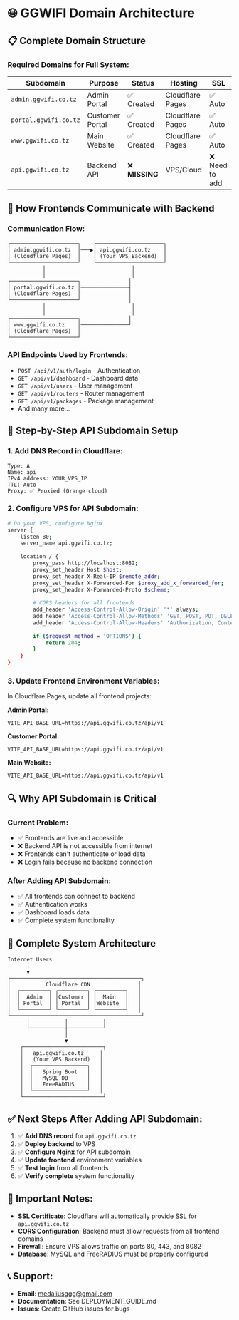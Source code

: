 # 🌐 GGWIFI Domain Architecture

## 📋 **Complete Domain Structure**

### **Required Domains for Full System:**

| Subdomain | Purpose | Status | Hosting | SSL |
|-----------|---------|--------|---------|-----|
| `admin.ggwifi.co.tz` | Admin Portal | ✅ Created | Cloudflare Pages | ✅ Auto |
| `portal.ggwifi.co.tz` | Customer Portal | ✅ Created | Cloudflare Pages | ✅ Auto |
| `www.ggwifi.co.tz` | Main Website | ✅ Created | Cloudflare Pages | ✅ Auto |
| `api.ggwifi.co.tz` | Backend API | ❌ **MISSING** | VPS/Cloud | ❌ Need to add |

## 🔧 **How Frontends Communicate with Backend**

### **Communication Flow:**
```
┌─────────────────────┐    ┌─────────────────────┐
│ admin.ggwifi.co.tz  │───▶│ api.ggwifi.co.tz    │
│ (Cloudflare Pages)  │    │ (Your VPS Backend)  │
└─────────────────────┘    └─────────────────────┘
           │                           │
           │                           │
┌─────────────────────┐               │
│ portal.ggwifi.co.tz │───────────────┤
│ (Cloudflare Pages)  │               │
└─────────────────────┘               │
           │                           │
           │                           │
┌─────────────────────┐               │
│ www.ggwifi.co.tz    │───────────────┘
│ (Cloudflare Pages)  │
└─────────────────────┘
```

### **API Endpoints Used by Frontends:**
- `POST /api/v1/auth/login` - Authentication
- `GET /api/v1/dashboard` - Dashboard data
- `GET /api/v1/users` - User management
- `GET /api/v1/routers` - Router management
- `GET /api/v1/packages` - Package management
- And many more...

## 🚀 **Step-by-Step API Subdomain Setup**

### **1. Add DNS Record in Cloudflare:**
```
Type: A
Name: api
IPv4 address: YOUR_VPS_IP
TTL: Auto
Proxy: ✅ Proxied (Orange cloud)
```

### **2. Configure VPS for API Subdomain:**
```bash
# On your VPS, configure Nginx
server {
    listen 80;
    server_name api.ggwifi.co.tz;
    
    location / {
        proxy_pass http://localhost:8082;
        proxy_set_header Host $host;
        proxy_set_header X-Real-IP $remote_addr;
        proxy_set_header X-Forwarded-For $proxy_add_x_forwarded_for;
        proxy_set_header X-Forwarded-Proto $scheme;
        
        # CORS headers for all frontends
        add_header 'Access-Control-Allow-Origin' '*' always;
        add_header 'Access-Control-Allow-Methods' 'GET, POST, PUT, DELETE, OPTIONS' always;
        add_header 'Access-Control-Allow-Headers' 'Authorization, Content-Type' always;
        
        if ($request_method = 'OPTIONS') {
            return 204;
        }
    }
}
```

### **3. Update Frontend Environment Variables:**
In Cloudflare Pages, update all frontend projects:

**Admin Portal:**
```
VITE_API_BASE_URL=https://api.ggwifi.co.tz/api/v1
```

**Customer Portal:**
```
VITE_API_BASE_URL=https://api.ggwifi.co.tz/api/v1
```

**Main Website:**
```
VITE_API_BASE_URL=https://api.ggwifi.co.tz/api/v1
```

## 🔍 **Why API Subdomain is Critical**

### **Current Problem:**
- ✅ Frontends are live and accessible
- ❌ Backend API is not accessible from internet
- ❌ Frontends can't authenticate or load data
- ❌ Login fails because no backend connection

### **After Adding API Subdomain:**
- ✅ All frontends can connect to backend
- ✅ Authentication works
- ✅ Dashboard loads data
- ✅ Complete system functionality

## 🎯 **Complete System Architecture**

```
Internet Users
      │
      ▼
┌─────────────────────────────────────────┐
│           Cloudflare CDN               │
│  ┌─────────┐ ┌─────────┐ ┌─────────┐   │
│  │  Admin  │ │Customer │ │  Main   │   │
│  │ Portal  │ │ Portal  │ │Website  │   │
│  └─────────┘ └─────────┘ └─────────┘   │
└─────────────────────────────────────────┘
      │           │           │
      └───────────┼───────────┘
                  │
                  ▼
    ┌─────────────────────────┐
    │   api.ggwifi.co.tz     │
    │   (Your VPS Backend)   │
    │  ┌─────────────────┐   │
    │  │   Spring Boot   │   │
    │  │   MySQL DB      │   │
    │  │   FreeRADIUS    │   │
    │  └─────────────────┘   │
    └─────────────────────────┘
```

## ✅ **Next Steps After Adding API Subdomain:**

1. ✅ **Add DNS record** for `api.ggwifi.co.tz`
2. ✅ **Deploy backend** to VPS
3. ✅ **Configure Nginx** for API subdomain
4. ✅ **Update frontend** environment variables
5. ✅ **Test login** from all frontends
6. ✅ **Verify complete** system functionality

## 🚨 **Important Notes:**

- **SSL Certificate**: Cloudflare will automatically provide SSL for `api.ggwifi.co.tz`
- **CORS Configuration**: Backend must allow requests from all frontend domains
- **Firewall**: Ensure VPS allows traffic on ports 80, 443, and 8082
- **Database**: MySQL and FreeRADIUS must be properly configured

## 📞 **Support:**
- **Email**: medaliusggg@gmail.com
- **Documentation**: See DEPLOYMENT_GUIDE.md
- **Issues**: Create GitHub issues for bugs
